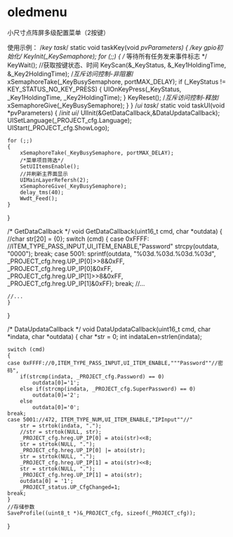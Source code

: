 # oledmenu
小尺寸点阵屏多级配置菜单（2按键）


使用示例：
/*key task*/
static void taskKey(void *pvParameters)
{
	/*key gpio初始化*/
	KeyInit(_KeySemaphore);
	for (;;)
	{
		/* 等待所有任务发来事件标志 */
		KeyWait();
		//获取按键状态、时间
		KeyScan(&_KeyStatus, &_Key1HoldingTime, &_Key2HoldingTime);
		/*互斥访问控制-非阻塞*/
		xSemaphoreTake(_KeyBusySemaphore, portMAX_DELAY);
		if (_KeyStatus != KEY_STATUS_NO_KEY_PRESS)
		{
			UIOnKeyPress(_KeyStatus, _Key1HoldingTime, _Key2HoldingTime);
		}
		KeyReset();
		/*互斥访问控制-释放*/
		xSemaphoreGive(_KeyBusySemaphore);
	}
}
/*ui task*/
static void taskUI(void *pvParameters)
{
	/*init ui*/
	UIInit(&GetDataCallback,&DataUpdataCallback);
	UISetLanguage(_PROJECT_cfg.Language);
	UIStart(_PROJECT_cfg.ShowLogo);

	for (;;)
	{
		xSemaphoreTake(_KeyBusySemaphore, portMAX_DELAY);
		/*菜单项目筛选*/
		SetUIItemsEnable();
		//并刷新主界面显示
		UIMainLayerRefersh(2); 
		xSemaphoreGive(_KeyBusySemaphore);
		delay_tms(40);
		Wwdt_Feed();
	}
}

/* GetDataCallback  */
void GetDataCallback(uint16_t cmd, char *outdata)
{
	//char str[20] = {0};
	switch (cmd)
	{
	case 0xFFFF: //ITEM_TYPE_PASS_INPUT,UI_ITEM_ENABLE,"Password"
		strcpy(outdata, "0000");
		break;
	case 5001:
		sprintf(outdata, "%03d.%03d.%03d.%03d", _PROJECT_cfg.hreg.UP_IP[0]>>8&0xFF, 
	    _PROJECT_cfg.hreg.UP_IP[0]&0xFF, _PROJECT_cfg.hreg.UP_IP[1]>>8&0xFF, _PROJECT_cfg.hreg.UP_IP[1]&0xFF);
	    break;
    //...

    //...
    }
}

/* DataUpdataCallback */
void DataUpdataCallback(uint16_t cmd, char *indata, char *outdata)
{
	char *str = 0;
	int 	indataLen=strlen(indata);
	
	switch (cmd)
	{
	case 0xFFFF://0,ITEM_TYPE_PASS_INPUT,UI_ITEM_ENABLE,"""Password""//密码",
		if(strcmp(indata, _PROJECT_cfg.Password) == 0)
			outdata[0]='1';
		else if(strcmp(indata, _PROJECT_cfg.SuperPassword) == 0)
			outdata[0]='2';
		else
			outdata[0]='0';
	break;
	case 5001://472, ITEM_TYPE_NUM,UI_ITEM_ENABLE,"IPInput""//"
		str = strtok(indata, ".");
		//str = strtok(NULL, str);
		_PROJECT_cfg.hreg.UP_IP[0] = atoi(str)<<8;
		str = strtok(NULL, ".");
		_PROJECT_cfg.hreg.UP_IP[0] |= atoi(str);
		str = strtok(NULL, ".");
		_PROJECT_cfg.hreg.UP_IP[1] = atoi(str)<<8;
		str = strtok(NULL, ".");
		_PROJECT_cfg.hreg.UP_IP[1] = atoi(str);
		outdata[0] = '1';
		_PROJECT_status.UP_CfgChanged=1;
	break;
    }
    //存储参数
    SaveProfile((uint8_t *)&_PROJECT_cfg, sizeof(_PROJECT_cfg));
}
